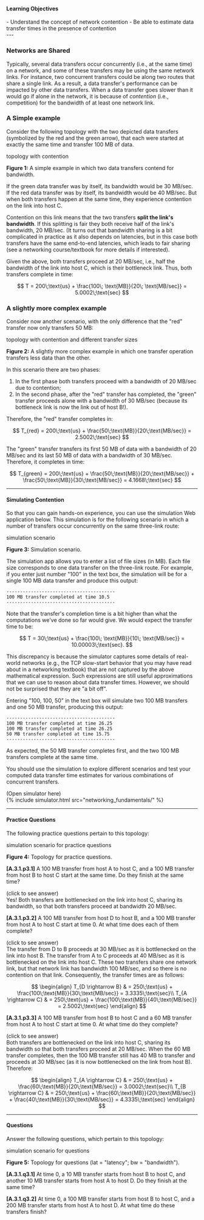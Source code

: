 
#### Learning Objectives
<div class="learningObjectiveBox" markdown="1">
- Understand the concept of network contention
- Be able to estimate data transfer times in the presence of contention
</div>
---

### Networks are Shared

Typically, several data transfers occur concurrently (i.e., at the same
time) on a network, and some of these transfers may be using the same
network links. For instance, two concurrent transfers could be along two
routes that share a single link. As a result, a data transfer's performance
can be impacted by other data transfers. When a data transfer goes slower
than it would go if alone in the network, it is because of *contention*
(i.e., competition) for the bandwidth of at least one network link.

### A Simple example

Consider the following topology with the two depicted data transfers 
(symbolized by the red and the green arrow), that
each were started at exactly the same time and transfer 100 MB of data.

<object class="figure" type="image/svg+xml" data="{{ site.baseurl }}/public/img/networking_fundamentals/topology_contention.svg">topology with contention</object>
<div class="caption"><strong>Figure 1:</strong>
A simple example in which two data transfers contend for bandwidth.
</div>

If the green data transfer was by itself, its bandwidth would be 30 MB/sec.
If the red data transfer was by itself, its bandwidth would be 40
MB/sec. But when both transfers happen at the same time, they experience
contention on the link into host C. 

Contention on this link means that the two transfers **split the link's
bandwidth**. If this splitting is fair they both
receive half of the link's bandwidth, 20 MB/sec. (It turns out that bandwidth sharing
is a bit complicated in practice as it also depends on latencies, but in
this case both transfers have the same end-to-end latencies, which leads to
fair sharing (see a networking course/textbook for more details if interested).

Given the above, both transfers proceed at 20 MB/sec, i.e., half the bandwidth of the link into
host C, which is their bottleneck link. 
Thus, both transfers complete in time:

$$
T = 200\;\text{us} + \frac{100\; \text{MB}}{20\; \text{MB/sec}} = 5.0002\;\text{sec}
$$


### A slightly more complex example

Consider now another scenario, with the only difference that the "red" transfer now only transfers 50 MB:

<object class="figure" type="image/svg+xml" data="{{ site.baseurl }}/public/img/networking_fundamentals/topology_contention_different_sizes.svg">topology with contention and different transfer sizes</object>
<div class="caption"><strong>Figure 2:</strong>
A slightly more complex example in which one transfer operation transfers less data than the other.
</div>

In this scenario there are two phases:

  1. In the first phase both transfers proceed with a bandwidth of 20 MB/sec due to contention;
  2. In the second phase, after the "red" transfer has completed, the "green" transfer proceeds alone with a bandwidth of 30 MB/sec (because its bottleneck link is now the link out of host B!).

Therefore, the "red" transfer completes in:

$$
T_{red} = 200\;\text{us} + \frac{50\;\text{MB}}{20\;\text{MB/sec}} = 2.5002\;\text{sec}
$$

The "green" transfer transfers its first 50 MB of data with a bandwidth of 20 MB/sec and its last 50 MB of data with
a bandwidth of 30 MB/sec. Therefore, it completes in time:

$$
T_{green} = 200\;\text{us} + \frac{50\;\text{MB}}{20\;\text{MB/sec}} + \frac{50\;\text{MB}}{30\;\text{MB/sec}} = 4.1668\;\text{sec}
$$

----

#### Simulating Contention

So that you can gain hands-on experience, you can use the simulation Web application below.
This simulation is for the following scenario in which a number of transfers 
occur concurrently on the same three-link route:

<object class="figure" type="image/svg+xml" data="{{ site.baseurl }}/public/img/networking_fundamentals/topology_contention_simulation.svg">simulation scenario</object>
<div class="caption"><strong>Figure 3:</strong>
Simulation scenario.
</div>

The simulation app allows you to enter a list of file sizes (in MB). Each
file size corresponds to one data transfer on the three-link route.
For example, if you enter just number "100" in the text box, the simulation will be for
a single 100 MB data transfer and produce this output:

```
----------------------------------------
100 MB transfer completed at time 10.5
----------------------------------------
```

Note that the transfer's completion time is a bit higher than what the computations
we've done so far would give. We would expect the transfer time to be:

$$
T = 30\;\text{us} + \frac{100\; \text{MB}}{10\; \text{MB/sec}} = 10.00003\;\text{sec}.
$$

This discrepancy is because the simulator captures some details of
real-world networks (e.g., the TCP slow-start behavior that you may have read about
in a networking textbook) that are 
not captured by the
above mathematical expression. Such expressions are
still useful approximations that we can use to reason about data transfer
times. However, we should not be surprised that they are "a bit off".

Entering "100, 100, 50" in the text box will simulate two 100 MB transfers and one 50 MB transfer, producing this output:

```
----------------------------------------
100 MB transfer completed at time 26.25
100 MB transfer completed at time 26.25
50 MB transfer completed at time 15.75
----------------------------------------
```

As expected, the 50 MB transfer completes first, and the two 100 MB transfers
complete at the same time.

You should use the simulation to explore different scenarios and test your
computed data transfer time estimates for various combinations of
concurrent transfers.

<div class="ui accordion fluid app-ins">
  <div class="title">
    <i class="dropdown icon"></i>
    (Open simulator here)
  </div>
  <div markdown="0" class="ui segment content sim-frame">
    {% include simulator.html src="networking_fundamentals/" %}
  </div>
</div>

--- 

#### Practice Questions

The following practice questions pertain to this topology:

<object class="figure" type="image/svg+xml" data="{{ site.baseurl }}/public/img/networking_fundamentals/topology_contention_practice.svg">simulation scenario for practice questions</object>
<div class="caption"><strong>Figure 4:</strong>
Topology for practice questions.
</div>


**[A.3.1.p3.1]** A 100 MB transfer from host A to host C, and a 100 MB transfer
	 from host B to host C start at the same time. Do they finish at
	 the same time?


<div class="ui accordion fluid">
  <div class="title">
    <i class="dropdown icon"></i>
    (click to see answer)
  </div>
  <div markdown="1" class="ui segment content answer-frame">
   Yes! Both transfers are bottlenecked on the link into host C, sharing its
   bandwidth, so that both transfers proceed at bandwidth 20 MB/sec.
  </div>
</div>

<p> </p>


**[A.3.1.p3.2]** A 100 MB transfer from host D to host B, and a 100 MB transfer
         from host A to host C start at time 0. At what time
         does each of them complete? 
<div class="ui accordion fluid">
  <div class="title">
    <i class="dropdown icon"></i>
    (click to see answer)
  </div>
  <div markdown="1" class="ui segment content answer-frame">
   The transfer from D to B proceeds at 30 MB/sec as it is bottlenecked
   on the link into host B. The transfer from A to C proceeds at 40 MB/sec
   as it is bottlenecked on the link into host C. These two transfers share
   one network link, but that network link has bandwidth 100 MB/sec, and so
   there is no contention on that link.  Consequently, the transfer times
   are as follows:

$$
\begin{align}
  T_{D \rightarrow B} & = 250\;\text{us} + \frac{100\;\text{MB}}{30\;\text{MB/sec}} = 3.3335\;\text{sec}\\
  T_{A \rightarrow C} & = 250\;\text{us} + \frac{100\;\text{MB}}{40\;\text{MB/sec}} = 2.5002\;\text{sec}
\end{align}
$$
  </div>
</div>

<p> </p>


**[A.3.1.p3.3]** A 100 MB transfer from host B to host C and a 60 MB transfer 
from host A to host C start at time 0. At what time do they complete?
<div class="ui accordion fluid">
  <div class="title">
    <i class="dropdown icon"></i>
    (click to see answer)
  </div>
  <div markdown="1" class="ui segment content answer-frame">
   Both transfers are bottlenecked on the link into host C, sharing its
   bandwidth so that both transfers proceed at 20 MB/sec. When the 60 MB
transfer completes, then the 100 MB transfer still has 40 MB to transfer and
proceeds at 30 MB/sec (as it is now bottlenecked on the link from host B). Therefore:

$$
\begin{align}
  T_{A \rightarrow C} & = 250\;\text{us} + \frac{60\;\text{MB}}{20\;\text{MB/sec}} = 3.0002\;\text{sec}\\
  T_{B \rightarrow C} & = 250\;\text{us} + \frac{60\;\text{MB}}{20\;\text{MB/sec}} + \frac{40\;\text{MB}}{30\;\text{MB/sec}} = 4.3335\;\text{sec}
\end{align}
$$
  </div>
</div>

<p> </p>


--- 

#### Questions

Answer the following questions, which pertain to this topology:

<object class="figure" type="image/svg+xml" data="{{ site.baseurl }}/public/img/networking_fundamentals/topology_contention_questions.svg">simulation scenario for questions</object>
<div class="caption"><strong>Figure 5:</strong>
Topology for questions (lat = "latency"; bw = "bandwidth").
</div>


**[A.3.1.q3.1]** At time 0, a 10 MB transfer starts from host B to host C, and another 10 MB transfer starts from host A to host D. Do they finish at the same time?

<p></p>

**[A.3.1.q3.2]** At time 0, a 100 MB transfer starts from host B to host C,
and a 200 MB transfer starts from host A to host D. At what time do these transfers finish?

<p></p>
